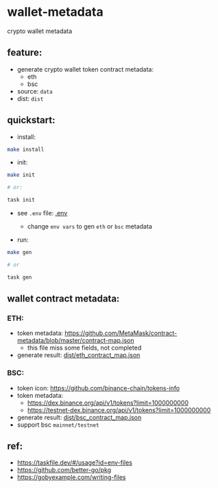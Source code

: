 # wallet-metadata
crypto wallet metadata


## feature:

- generate crypto wallet token contract metadata:
    - eth
    - bsc
- source: `data`    
- dist: `dist`


## quickstart:


- install:

```bash
make install
```

- init:

```bash
make init 

# or:

task init

```

- see `.env` file: [.env](.env)
    - change `env vars` to gen `eth` or `bsc` metadata

- run:


```bash
make gen 

# or

task gen

```

## wallet contract metadata:


### ETH:

- token metadata: https://github.com/MetaMask/contract-metadata/blob/master/contract-map.json
    - this file miss some fields, not completed
- generate result: [dist/eth_contract_map.json](./dist/eth_contract_map.json)


### BSC: 

- token icon: https://github.com/binance-chain/tokens-info
- token metadata: 
    - https://dex.binance.org/api/v1/tokens?limit=1000000000
    - https://testnet-dex.binance.org/api/v1/tokens?limit=1000000000
- generate result: [dist/bsc_contract_map.json](dist/bsc_contract_map.json)
- support bsc `mainnet/testnet`

## ref: 

- https://taskfile.dev/#/usage?id=env-files
- https://github.com/better-go/pkg
- https://gobyexample.com/writing-files